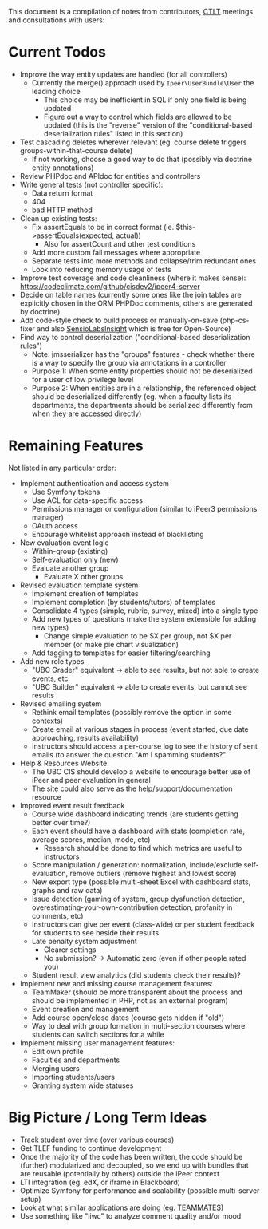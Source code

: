 This document is a compilation of notes from contributors, [CTLT](http://ctlt.ubc.ca/) meetings and consultations with users:

Current Todos
============================

- Improve the way entity updates are handled (for all controllers)
    - Currently the merge() approach used by `Ipeer\UserBundle\User` the leading choice
        - This choice may be inefficient in SQL if only one field is being updated
        - Figure out a way to control which fields are allowed to be updated (this is the "reverse" version of the "conditional-based deserialization rules" listed in this section)
- Test cascading deletes wherever relevant (eg. course delete triggers groups-within-that-course delete)
    - If not working, choose a good way to do that (possibly via doctrine entity annotations)
- Review PHPdoc and APIdoc for entities and controllers
- Write general tests (not controller specific):
    - Data return format
    - 404
    - bad HTTP method
- Clean up existing tests:
    - Fix assertEquals to be in correct format (ie. $this->assertEquals(expected, actual))
        - Also for assertCount and other test conditions
    - Add more custom fail messages where appropriate
    - Separate tests into more methods and collapse/trim redundant ones
    - Look into reducing memory usage of tests
- Improve test coverage and code cleanliness (where it makes sense): https://codeclimate.com/github/cisdev2/ipeer4-server
- Decide on table names (currently some ones like the join tables are explicitly chosen in the ORM PHPDoc comments, others are generated by doctrine)
- Add code-style check to build process or manually-on-save (php-cs-fixer and also [SensioLabsInsight](https://insight.sensiolabs.com/) which is free for Open-Source)
- Find way to control deserialization ("conditional-based deserialization rules") 
    - Note: jmsserializer has the "groups" features - check whether there is a way to specify the group via annotations in a controller
    - Purpose 1: When some entity properties should not be deserialized for a user of low privilege level
    - Purpose 2: When entities are in a relationship, the referenced object should be deserialized differently (eg. when a faculty lists its departments, the departments should be serialized differently from when they are accessed directly)

Remaining Features
============================

Not listed in any particular order:

- Implement authentication and access system
    - Use Symfony tokens
    - Use ACL for data-specific access
    - Permissions manager or configuration (similar to iPeer3 permissions manager)
    - OAuth access
    - Encourage whitelist approach instead of blacklisting
- New evaluation event logic
    - Within-group (existing)
    - Self-evaluation only (new)
    - Evaluate another group
        - Evaluate X other groups
- Revised evaluation template system
    - Implement creation of templates
    - Implement completion (by students/tutors) of templates
    - Consolidate 4 types (simple, rubric, survey, mixed) into a single type
    - Add new types of questions (make the system extensible for adding new types)
        - Change simple evaluation to be $X per group, not $X per member (or make pie chart visualization)
    - Add tagging to templates for easier filtering/searching
- Add new role types
    - "UBC Grader" equivalent -> able to see results, but not able to create events, etc
    - "UBC Builder" equivalent -> able to create events, but cannot see results
- Revised emailing system 
    - Rethink email templates (possibly remove the option in some contexts)
    - Create email at various stages in process (event started, due date approaching, results availability)
    - Instructors should access a per-course log to see the history of sent emails (to answer the question "Am I spamming students?"
- Help & Resources Website:
    - The UBC CIS should develop a website to encourage better use of iPeer and peer evaluation in general
    - The site could also serve as the help/support/documentation resource
- Improved event result feedback
    - Course wide dashboard indicating trends (are students getting better over time?)
    - Each event should have a dashboard with stats (completion rate, average scores, median, mode, etc)
        - Research should be done to find which metrics are useful to instructors
    - Score manipulation / generation: normalization, include/exclude self-evaluation, remove outliers (remove highest and lowest score)
    - New export type (possible multi-sheet Excel with dashboard stats, graphs and raw data)
    - Issue detection (gaming of system, group dysfunction detection, overestimating-your-own-contribution detection, profanity in comments, etc)
    - Instructors can give per event (class-wide) or per student feedback for students to see beside their results
    - Late penalty system adjustment
        - Clearer settings
        - No submission? -> Automatic zero (even if other people rated you)
    - Student result view analytics (did students check their results)?
- Implement new and missing course management features:
    - TeamMaker (should be more transparent about the process and should be implemented in PHP, not as an external program)
    - Event creation and management
    - Add course open/close dates (course gets hidden if "old")
    - Way to deal with group formation in multi-section courses where students can switch sections for a while
- Implement missing user management features:
    - Edit own profile
    - Faculties and departments
    - Merging users
    - Importing students/users
    - Granting system wide statuses

Big Picture / Long Term Ideas
===========================

- Track student over time (over various courses)
- Get TLEF funding to continue development  
- Once the majority of the code has been written, the code should be (further) modularized and decoupled, so we end up with bundles that are reusable (potentially by others) outside the iPeer context
- LTI integration (eg. edX, or iframe in Blackboard)
- Optimize Symfony for performance and scalability (possible multi-server setup)
- Look at what similar applications are doing (eg. [TEAMMATES](https://github.com/TEAMMATES/repo)) 
- Use something like "liwc" to analyze comment quality and/or mood
